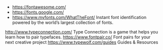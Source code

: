 
* https://fontawesome.com/
* https://fonts.google.com/
* https://www.myfonts.com/WhatTheFont/  Instant font identification powered by the world’s largest collection of fonts.

http://www.typeconnection.com/  Type Connection is a game that helps you learn how to pair typefaces.
https://www.fontpair.co/  Font pairs for your next creative project
https://www.typewolf.com/guides  Guides & Resources
